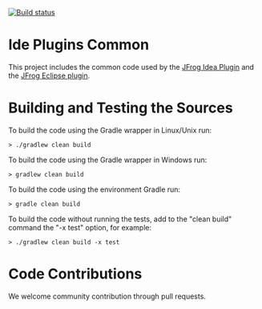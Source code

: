 [![Build status](https://ci.appveyor.com/api/projects/status/alp9kna5f07yf5t2?svg=true)](https://ci.appveyor.com/project/jfrog-ecosystem/ide-plugins-common)

# Ide Plugins Common 

This project includes the common code used by the [JFrog Idea Plugin](https://github.com/jfrog/jfrog-idea-plugin) and the [JFrog Eclipse plugin](https://github.com/jfrog/jfrog-eclipse-plugin).

# Building and Testing the Sources

To build the code using the Gradle wrapper in Linux/Unix run:  
```
> ./gradlew clean build
```
To build the code using the Gradle wrapper in Windows run:  
```
> gradlew clean build
```
To build the code using the environment Gradle run:  
```
> gradle clean build
```
To build the code without running the tests, add to the "clean build" command the "-x test" option, for example:
```
> ./gradlew clean build -x test
```

# Code Contributions
We welcome community contribution through pull requests.
